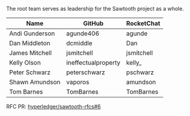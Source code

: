The root team serves as leadership for the Sawtooth project as a whole.

| Name | GitHub | RocketChat |
| --- | --- | --- |
| Andi Gunderson | agunde406 | agunde |
| Dan Middleton | dcmiddle | Dan |
| James Mitchell | jsmitchell | jsmitchell |
| Kelly Olson | ineffectualproperty | kelly\_ |
| Peter Schwarz | peterschwarz | pschwarz |
| Shawn Amundson | vaporos | amundson |
| Tom Barnes | TomBarnes | TomBarnes |

RFC PR: [hyperledger/sawtooth-rfcs#6](https://github.com/hyperledger/sawtooth-rfcs/pull/6)

